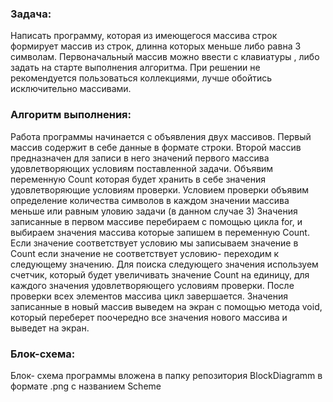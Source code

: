 ### Задача:  ###
Написать программу, которая из имеющегося массива строк
  формирует массив из строк, длинна которых меньше либо равна 3 символам.
  Первоначальный массив можно ввести с клавиатуры , либо задать на старте 
  выполнения алгоритма. При решении не рекомендуется пользоваться
  коллекциями, лучше обойтись исключительно массивами.

### Алгоритм выполнения: ###
    
   Работа программы начинается с объявления двух массивов. Первый массив содержит в 
себе данные в формате строки. Второй массив предназначен для записи в него значений первого массива удовлетворяющих условиям поставленной задачи. Объявим переменную Count которая будет хранить в себе значения удовлетворяющие условиям проверки. Условием проверки объявим определение количества символов в каждом значении массива меньше или равным уловию задачи (в данном случае 3) Значения записанные в первом массиве перебираем с помощью цикла for, и выбираем значения массива которые запишем в переменную Count. Если значение соответствует условию мы записываем значение в Count если значение не соответствует условию- переходим к следующему значению. Для поиска следующего значения используем счетчик, который будет увеличивать значение Count на единицу, для каждого значения удовлетворяющего условиям проверки. После проверки всех элементов массива цикл завершается. Значения записанные в новый массив выведем на экран с помощью метода void, который переберет поочередно все значения нового массива и выведет на экран.

### Блок-схема: ### 
  Блок- схема программы вложена в папку репозитория BlockDiagramm в формате .png с названием Scheme